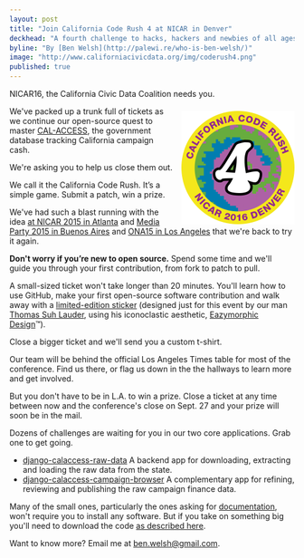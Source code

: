 ```yaml
---
layout: post
title: "Join California Code Rush 4 at NICAR in Denver"
deckhead: "A fourth challenge to hacks, hackers and newbies of all ages"
byline: "By [Ben Welsh](http://palewi.re/who-is-ben-welsh/)"
image: "http://www.californiacivicdata.org/img/coderush4.png"
published: true
---
```


NICAR16, the California Civic Data Coalition needs you.

<img src="/img/coderush4.png" height="200" style="margin: 8px 0 0 14px; float:right;">

We've packed up a trunk full of tickets as we continue our open-source quest to
master [CAL-ACCESS](/about/), the government database tracking California campaign cash.

We're asking you to help us close them out.

We call it the California Code Rush. It’s a simple game. Submit a patch, win a prize.

We've had such a blast running with the idea [at NICAR 2015 in Atlanta](/2015/03/11/code-rush-recap/) and [Media Party 2015 in Buenos Aires](http://www.californiacivicdata.org/2015/09/01/code-rush-2-recap/) and [ONA15 in Los Angeles](/2015/10/04/code-rush-3-recap/) that we're back to try it again.

**Don't worry if you’re new to open source.** Spend some time and we'll guide you through your first contribution, from fork to patch to pull.

A small-sized ticket won't take longer than 20 minutes. You'll learn how to use GitHub, make your first open-source software contribution and walk away with a [limited-edition sticker](/img/coderush3.png) (designed just for this event by our man [Thomas Suh Lauder](https://twitter.com/thomas06037), using his iconoclastic aesthetic, [Eazymorphic Design](https://www.youtube.com/watch?v=dQw4w9WgXcQ)™).

Close a bigger ticket and we'll send you a custom t-shirt.

Our team will be behind the official Los Angeles Times table for most of the conference. Find us there, or flag us down in the the hallways to learn more and get involved.

But you don't have to be in L.A. to win a prize. Close a ticket at any time between now and the conference's close on Sept. 27 and your prize will soon be in the mail.

Dozens of challenges are waiting for you in our two core applications. Grab one to get going.

* [django-calaccess-raw-data](https://github.com/california-civic-data-coalition/django-calaccess-raw-data/issues) A backend app for downloading, extracting and loading the raw data from the state.
* [django-calaccess-campaign-browser](https://github.com/california-civic-data-coalition/django-calaccess-campaign-browser/issues) A complementary app for refining, reviewing and publishing the raw campaign finance data.

Many of the small ones, particularly the ones asking for [documentation](https://github.com/california-civic-data-coalition/django-calaccess-raw-data/milestones/California%20Code%20Rush%203:%20ONA%2015), won't require you to install any software. But if you take on something big you'll need to download the code [as described here](http://django-calaccess-campaign-browser.californiacivicdata.org/en/latest/howtocontribute.html).

Want to know more? Email me at <a href="mailto:ben.welsh@gmail.com">ben.welsh@gmail.com</a>.

